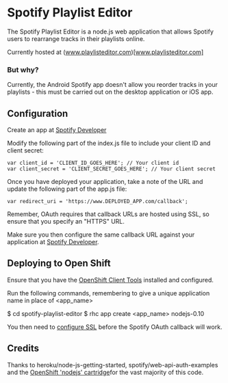 
# Spotify Playlist Editor

The Spotify Playlist Editor is a node.js web application that allows Spotify users to rearrange tracks in their playlists online.

Currently hosted at (www.playlisteditor.com)[www.playlisteditor.com]

### But why?
Currently, the Android Spotify app doesn't allow you reorder tracks in your playlists - this must be carried out on the desktop application or iOS app.

## Configuration

Create an app at [Spotify Developer](https://developer.spotify.com/)

Modify the following part of the index.js file to include your client ID and client secret:

```
var client_id = 'CLIENT_ID_GOES_HERE'; // Your client id
var client_secret = 'CLIENT_SECRET_GOES_HERE'; // Your client secret
```

Once you have deployed your application, take a note of the URL and update the following part of the app.js file:

```
var redirect_uri = 'https://www.DEPLOYED_APP.com/callback';
```

Remember, OAuth requires that callback URLs are hosted using SSL, so ensure that you specify an "HTTPS" URL.

Make sure you then configure the same callback URL against your application at [Spotify Developer](https://developer.spotify.com/).

## Deploying to Open Shift

Ensure that you have the [OpenShift Client Tools](https://developers.openshift.com/en/managing-client-tools.html) installed and configured.

Run the following commands, remembering to give a unique application name in place of <app_name>

$ cd spotify-playlist-editor
$ rhc app create <app_name> nodejs-0.10

You then need to [configure SSL](https://developers.openshift.com/en/managing-domains-ssl.html) before the Spotify OAuth callback will work.

## Credits

Thanks to heroku/node-js-getting-started, spotify/web-api-auth-examples and the [OpenShift 'nodejs' cartridge](http://openshift.github.io/documentation/oo_cartridge_guide.html#nodejs)for the vast majority of this code.

